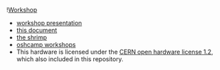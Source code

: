 \![Workshop](header.jpg)
* [workshop presentation](http://bit.ly/shrimp-pcb)
* [this document](http://bit.ly/shrimp-links)
* [the shrimp](http://shrimping.it/blog/shrimp/)
* [oshcamp workshops](http://wutheringbytes.com/workshops.html)
* This hardware is licensed under the [CERN open hardware license 1.2](http://www.ohwr.org/attachments/2388/cern_ohl_v_1_2.txt), which also included in this repository.
